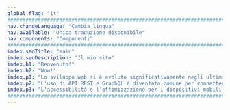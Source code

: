 ```yaml
---
global.flag: "it"
################################################################################
nav.changeLanguage: "Cambia lingua"
nav.available: "Unica traduzione disponibile"
nav.components: "Componenti"
################################################################################
index.seoTitle: "main"
index.seoDescription: "Il mio sito"
index.h1: "Benvenuto!"
index.h2: "Wow!"
index.p1: "Lo sviluppo web si è evoluto significativamente negli ultimi anni. Tecnologie come React, Angular e Vue.js hanno reso possibile la creazione di interfacce utente dinamiche ed efficienti. Inoltre, strumenti come Astro e Next.js facilitano la generazione di siti web statici e applicazioni full-stack con server-side rendering, migliorando le prestazioni e l'esperienza utente."
index.p2: "L'uso di API REST e GraphQL è diventato comune per connettere frontend e backend, consentendo una comunicazione efficiente e strutturata. Gli sviluppatori stanno adottando sempre più JAMstack per migliorare la sicurezza e la scalabilità dei loro siti, separando il frontend dal backend."
index.p3: "L'accessibilità e l'ottimizzazione per i dispositivi mobili sono ora aspetti fondamentali dello sviluppo web. Strumenti come Lighthouse e PageSpeed Insights aiutano a misurare le prestazioni e a migliorare l'esperienza utente. Lo sviluppo web non si concentra solo sulla funzionalità, ma anche sulla creazione di esperienze inclusive e veloci."
################################################################################
---
```

